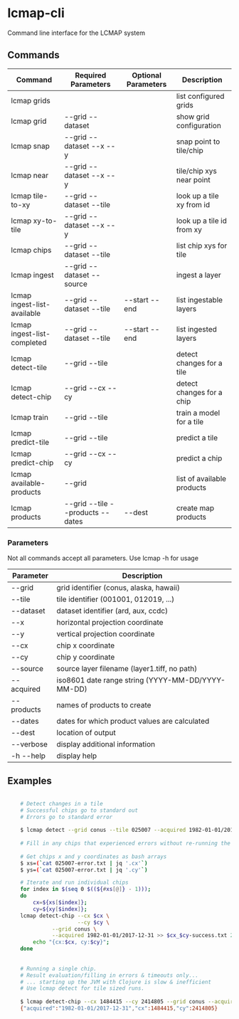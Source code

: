 # lcmap-cli
Command line interface for the LCMAP system

## Commands

| Command                      | Required Parameters              | Optional Parameters  | Description                     |
| ---------------------------- | -------------------------------- |--------------------- | ------------------------------- |
| lcmap grids                  |                                  |                      | list configured grids           |
| lcmap grid                   | --grid --dataset                 |                      | show grid configuration         |
| lcmap snap                   | --grid --dataset --x --y         |                      | snap point to tile/chip         |
| lcmap near                   | --grid --dataset --x --y         |                      | tile/chip xys near point        |
| lcmap tile-to-xy             | --grid --dataset --tile          |                      | look up a tile xy from id       |
| lcmap xy-to-tile             | --grid --dataset --x --y         |                      | look up a tile id from xy       | 
| lcmap chips                  | --grid --dataset --tile          |                      | list chip xys for tile          |
| lcmap ingest                 | --grid --dataset --source        |                      | ingest a layer                  |
| lcmap ingest-list-available  | --grid --dataset --tile          | --start --end        | list ingestable layers          |
| lcmap ingest-list-completed  | --grid --dataset --tile          | --start --end        | list ingested layers            |
| lcmap detect-tile            | --grid --tile                    |                      | detect changes for a tile       |
| lcmap detect-chip            | --grid --cx --cy                 |                      | detect changes for a chip       |
| lcmap train                  | --grid --tile                    |                      | train a model for a tile        |
| lcmap predict-tile           | --grid --tile                    |                      | predict a tile                  |
| lcmap predict-chip           | --grid --cx --cy                 |                      | predict a chip                  |
| lcmap available-products     | --grid                           |                      | list of available products      |
| lcmap products               | --grid --tile --products --dates | --dest               | create map products             |

### Parameters

Not all commands accept all parameters.  Use lcmap <command> -h for usage

| Parameter   | Description                                       |
| ----------- | ------------------------------------------------- |
|  --grid     | grid identifier (conus, alaska, hawaii)           |
|  --tile     | tile identifier (001001, 012019, ...)             |
|  --dataset  | dataset identifier (ard, aux, ccdc)               |
|  --x        | horizontal projection coordinate                  |
|  --y        | vertical projection coordinate                    |
|  --cx       | chip x coordinate                                 |
|  --cy       | chip y coordinate                                 |
|  --source   | source layer filename (layer1.tiff, no path)      |
|  --acquired | iso8601 date range string (YYYY-MM-DD/YYYY-MM-DD) |
|  --products | names of products to create                       |
|  --dates    | dates for which product values are calculated     |
|  --dest     | location of output                                |
|  --verbose  | display additional information                    |
| -h --help   | display help                                      |


## Examples

```bash

    # Detect changes in a tile
    # Successful chips go to standard out
    # Errors go to standard error
	
    $ lcmap detect --grid conus --tile 025007 --acquired 1982-01-01/2017-12-31 >> 025007-success.txt 2>> 025007-error.txt
	
    # Fill in any chips that experienced errors without re-running the whole tile
	
    # Get chips x and y coordinates as bash arrays
    $ xs=(`cat 025007-error.txt | jq '.cx'`)
    $ ys=(`cat 025007-error.txt | jq '.cy'`)

    # Iterate and run individual chips
    for index in $(seq 0 $((${#xs[@]} - 1)));
    do
        cx=${xs[$index]};
        cy=${xy[$index]};
	lcmap detect-chip --cx $cx \
	                  --cy $cy \
			  --grid conus \
			  --acquired 1982-01-01/2017-12-31 >> $cx_$cy-success.txt 2>> $cx_$cy-error.txt;
    	echo "{cx:$cx, cy:$cy}";
    done
	
	
	# Running a single chip.
	# Result evaluation/filling in errors & timeouts only...
	# ... starting up the JVM with Clojure is slow & inefficient
	# Use lcmap detect for tile sized runs.
    
	$ lcmap detect-chip --cx 1484415 --cy 2414805 --grid conus --acquired 1982-01-01/2017-12-31;
	{"acquired":"1982-01-01/2017-12-31","cx":1484415,"cy":2414805}
	
```
